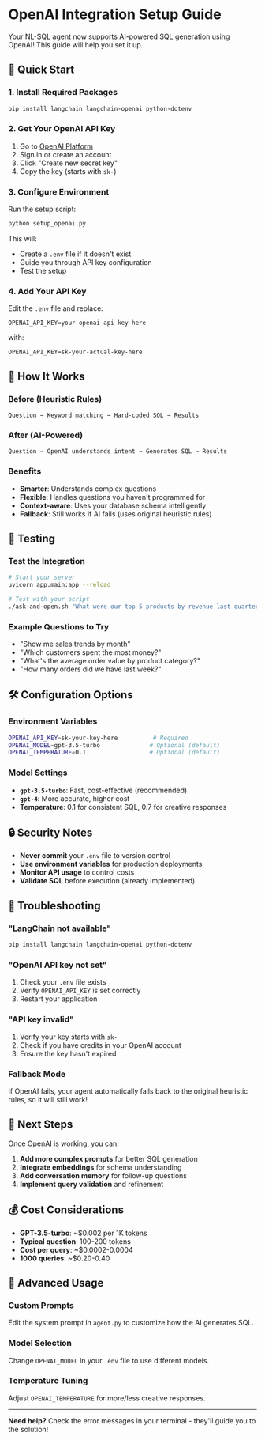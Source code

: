 # OpenAI Integration Setup Guide

Your NL-SQL agent now supports AI-powered SQL generation using OpenAI! This guide will help you set it up.

## 🚀 Quick Start

### 1. Install Required Packages
```bash
pip install langchain langchain-openai python-dotenv
```

### 2. Get Your OpenAI API Key
1. Go to [OpenAI Platform](https://platform.openai.com/api-keys)
2. Sign in or create an account
3. Click "Create new secret key"
4. Copy the key (starts with `sk-`)

### 3. Configure Environment
Run the setup script:
```bash
python setup_openai.py
```

This will:
- Create a `.env` file if it doesn't exist
- Guide you through API key configuration
- Test the setup

### 4. Add Your API Key
Edit the `.env` file and replace:
```
OPENAI_API_KEY=your-openai-api-key-here
```
with:
```
OPENAI_API_KEY=sk-your-actual-key-here
```

## 🔧 How It Works

### Before (Heuristic Rules)
```
Question → Keyword matching → Hard-coded SQL → Results
```

### After (AI-Powered)
```
Question → OpenAI understands intent → Generates SQL → Results
```

### Benefits
- **Smarter**: Understands complex questions
- **Flexible**: Handles questions you haven't programmed for
- **Context-aware**: Uses your database schema intelligently
- **Fallback**: Still works if AI fails (uses original heuristic rules)

## 🧪 Testing

### Test the Integration
```bash
# Start your server
uvicorn app.main:app --reload

# Test with your script
./ask-and-open.sh "What were our top 5 products by revenue last quarter?"
```

### Example Questions to Try
- "Show me sales trends by month"
- "Which customers spent the most money?"
- "What's the average order value by product category?"
- "How many orders did we have last week?"

## 🛠️ Configuration Options

### Environment Variables
```bash
OPENAI_API_KEY=sk-your-key-here          # Required
OPENAI_MODEL=gpt-3.5-turbo              # Optional (default)
OPENAI_TEMPERATURE=0.1                  # Optional (default)
```

### Model Settings
- **`gpt-3.5-turbo`**: Fast, cost-effective (recommended)
- **`gpt-4`**: More accurate, higher cost
- **Temperature**: 0.1 for consistent SQL, 0.7 for creative responses

## 🔒 Security Notes

- **Never commit** your `.env` file to version control
- **Use environment variables** for production deployments
- **Monitor API usage** to control costs
- **Validate SQL** before execution (already implemented)

## 🚨 Troubleshooting

### "LangChain not available"
```bash
pip install langchain langchain-openai python-dotenv
```

### "OpenAI API key not set"
1. Check your `.env` file exists
2. Verify `OPENAI_API_KEY` is set correctly
3. Restart your application

### "API key invalid"
1. Verify your key starts with `sk-`
2. Check if you have credits in your OpenAI account
3. Ensure the key hasn't expired

### Fallback Mode
If OpenAI fails, your agent automatically falls back to the original heuristic rules, so it will still work!

## 🔮 Next Steps

Once OpenAI is working, you can:
1. **Add more complex prompts** for better SQL generation
2. **Integrate embeddings** for schema understanding
3. **Add conversation memory** for follow-up questions
4. **Implement query validation** and refinement

## 💰 Cost Considerations

- **GPT-3.5-turbo**: ~$0.002 per 1K tokens
- **Typical question**: 100-200 tokens
- **Cost per query**: ~$0.0002-0.0004
- **1000 queries**: ~$0.20-0.40

## 🎯 Advanced Usage

### Custom Prompts
Edit the system prompt in `agent.py` to customize how the AI generates SQL.

### Model Selection
Change `OPENAI_MODEL` in your `.env` file to use different models.

### Temperature Tuning
Adjust `OPENAI_TEMPERATURE` for more/less creative responses.

---

**Need help?** Check the error messages in your terminal - they'll guide you to the solution! 